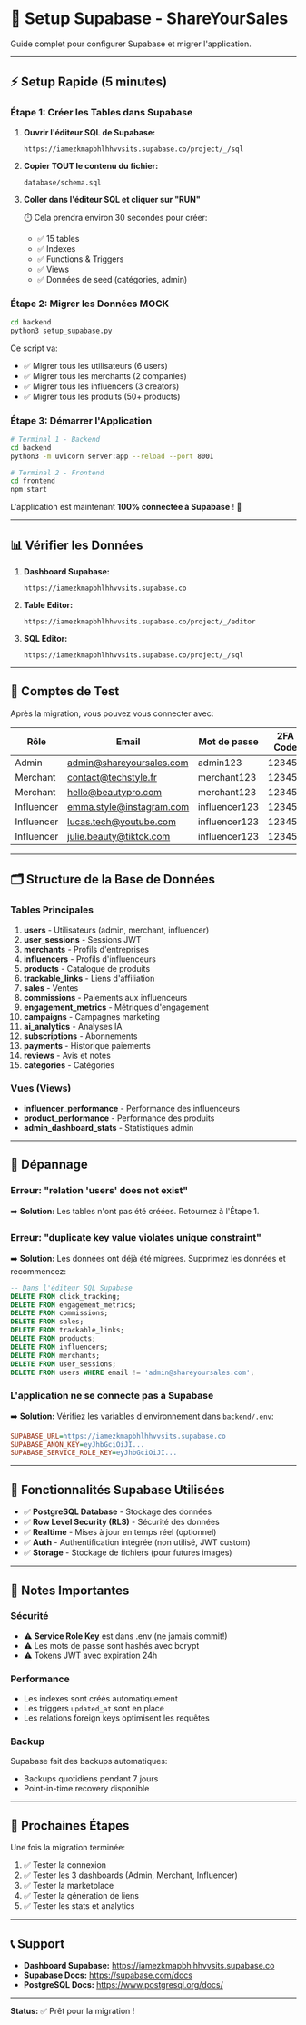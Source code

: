 # 🚀 Setup Supabase - ShareYourSales

Guide complet pour configurer Supabase et migrer l'application.

---

## ⚡ Setup Rapide (5 minutes)

### Étape 1: Créer les Tables dans Supabase

1. **Ouvrir l'éditeur SQL de Supabase:**
   ```
   https://iamezkmapbhlhhvvsits.supabase.co/project/_/sql
   ```

2. **Copier TOUT le contenu du fichier:**
   ```
   database/schema.sql
   ```

3. **Coller dans l'éditeur SQL et cliquer sur "RUN"**

   ⏱️ Cela prendra environ 30 secondes pour créer:
   - ✅ 15 tables
   - ✅ Indexes
   - ✅ Functions & Triggers
   - ✅ Views
   - ✅ Données de seed (catégories, admin)

### Étape 2: Migrer les Données MOCK

```bash
cd backend
python3 setup_supabase.py
```

Ce script va:
- ✅ Migrer tous les utilisateurs (6 users)
- ✅ Migrer tous les merchants (2 companies)
- ✅ Migrer tous les influencers (3 creators)
- ✅ Migrer tous les produits (50+ products)

### Étape 3: Démarrer l'Application

```bash
# Terminal 1 - Backend
cd backend
python3 -m uvicorn server:app --reload --port 8001

# Terminal 2 - Frontend
cd frontend
npm start
```

L'application est maintenant **100% connectée à Supabase** ! 🎉

---

## 📊 Vérifier les Données

1. **Dashboard Supabase:**
   ```
   https://iamezkmapbhlhhvvsits.supabase.co
   ```

2. **Table Editor:**
   ```
   https://iamezkmapbhlhhvvsits.supabase.co/project/_/editor
   ```

3. **SQL Editor:**
   ```
   https://iamezkmapbhlhhvvsits.supabase.co/project/_/sql
   ```

---

## 🔐 Comptes de Test

Après la migration, vous pouvez vous connecter avec:

| Rôle | Email | Mot de passe | 2FA Code |
|------|-------|--------------|----------|
| Admin | admin@shareyoursales.com | admin123 | 123456 |
| Merchant | contact@techstyle.fr | merchant123 | 123456 |
| Merchant | hello@beautypro.com | merchant123 | 123456 |
| Influencer | emma.style@instagram.com | influencer123 | 123456 |
| Influencer | lucas.tech@youtube.com | influencer123 | 123456 |
| Influencer | julie.beauty@tiktok.com | influencer123 | 123456 |

---

## 🗂️ Structure de la Base de Données

### Tables Principales

1. **users** - Utilisateurs (admin, merchant, influencer)
2. **user_sessions** - Sessions JWT
3. **merchants** - Profils d'entreprises
4. **influencers** - Profils d'influenceurs
5. **products** - Catalogue de produits
6. **trackable_links** - Liens d'affiliation
7. **sales** - Ventes
8. **commissions** - Paiements aux influenceurs
9. **engagement_metrics** - Métriques d'engagement
10. **campaigns** - Campagnes marketing
11. **ai_analytics** - Analyses IA
12. **subscriptions** - Abonnements
13. **payments** - Historique paiements
14. **reviews** - Avis et notes
15. **categories** - Catégories

### Vues (Views)

- **influencer_performance** - Performance des influenceurs
- **product_performance** - Performance des produits
- **admin_dashboard_stats** - Statistiques admin

---

## 🔧 Dépannage

### Erreur: "relation 'users' does not exist"

➡️ **Solution:** Les tables n'ont pas été créées. Retournez à l'Étape 1.

### Erreur: "duplicate key value violates unique constraint"

➡️ **Solution:** Les données ont déjà été migrées. Supprimez les données et recommencez:

```sql
-- Dans l'éditeur SQL Supabase
DELETE FROM click_tracking;
DELETE FROM engagement_metrics;
DELETE FROM commissions;
DELETE FROM sales;
DELETE FROM trackable_links;
DELETE FROM products;
DELETE FROM influencers;
DELETE FROM merchants;
DELETE FROM user_sessions;
DELETE FROM users WHERE email != 'admin@shareyoursales.com';
```

### L'application ne se connecte pas à Supabase

➡️ **Solution:** Vérifiez les variables d'environnement dans `backend/.env`:

```ini
SUPABASE_URL=https://iamezkmapbhlhhvvsits.supabase.co
SUPABASE_ANON_KEY=eyJhbGciOiJI...
SUPABASE_SERVICE_ROLE_KEY=eyJhbGciOiJI...
```

---

## 🎯 Fonctionnalités Supabase Utilisées

- ✅ **PostgreSQL Database** - Stockage des données
- ✅ **Row Level Security (RLS)** - Sécurité des données
- ✅ **Realtime** - Mises à jour en temps réel (optionnel)
- ✅ **Auth** - Authentification intégrée (non utilisé, JWT custom)
- ✅ **Storage** - Stockage de fichiers (pour futures images)

---

## 📝 Notes Importantes

### Sécurité

- ⚠️ **Service Role Key** est dans .env (ne jamais commit!)
- ⚠️ Les mots de passe sont hashés avec bcrypt
- ⚠️ Tokens JWT avec expiration 24h

### Performance

- Les indexes sont créés automatiquement
- Les triggers `updated_at` sont en place
- Les relations foreign keys optimisent les requêtes

### Backup

Supabase fait des backups automatiques:
- Backups quotidiens pendant 7 jours
- Point-in-time recovery disponible

---

## 🚀 Prochaines Étapes

Une fois la migration terminée:

1. ✅ Tester la connexion
2. ✅ Tester les 3 dashboards (Admin, Merchant, Influencer)
3. ✅ Tester la marketplace
4. ✅ Tester la génération de liens
5. ✅ Tester les stats et analytics

---

## 📞 Support

- **Dashboard Supabase:** https://iamezkmapbhlhhvvsits.supabase.co
- **Supabase Docs:** https://supabase.com/docs
- **PostgreSQL Docs:** https://www.postgresql.org/docs/

---

**Status:** ✅ Prêt pour la migration !
